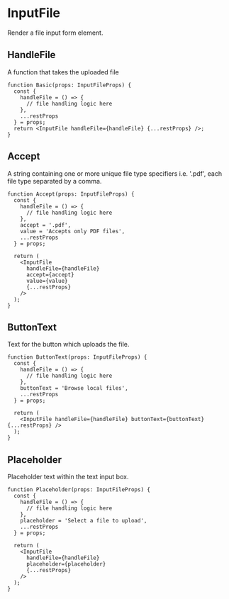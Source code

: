 # InputFile

Render a file input form element.

## HandleFile

A function that takes the uploaded file

```tsx
function Basic(props: InputFileProps) {
  const {
    handleFile = () => {
      // file handling logic here
    },
    ...restProps
  } = props;
  return <InputFile handleFile={handleFile} {...restProps} />;
}
```

## Accept

A string containing one or more unique file type specifiers i.e. '.pdf', each file type separated by a comma.

```tsx
function Accept(props: InputFileProps) {
  const {
    handleFile = () => {
      // file handling logic here
    },
    accept = '.pdf',
    value = 'Accepts only PDF files',
    ...restProps
  } = props;

  return (
    <InputFile
      handleFile={handleFile}
      accept={accept}
      value={value}
      {...restProps}
    />
  );
}
```

## ButtonText

Text for the button which uploads the file.

```tsx
function ButtonText(props: InputFileProps) {
  const {
    handleFile = () => {
      // file handling logic here
    },
    buttonText = 'Browse local files',
    ...restProps
  } = props;

  return (
    <InputFile handleFile={handleFile} buttonText={buttonText} {...restProps} />
  );
}
```

## Placeholder

Placeholder text within the text input box.

```tsx
function Placeholder(props: InputFileProps) {
  const {
    handleFile = () => {
      // file handling logic here
    },
    placeholder = 'Select a file to upload',
    ...restProps
  } = props;

  return (
    <InputFile
      handleFile={handleFile}
      placeholder={placeholder}
      {...restProps}
    />
  );
}
```
